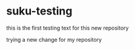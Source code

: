 # suku-testing

this is the first testing text for this new repository

trying a new change for my repository